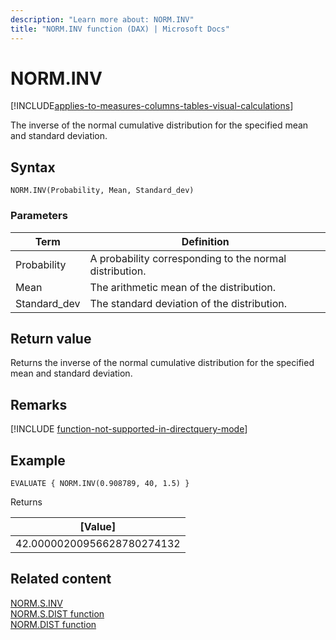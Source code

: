 ```yaml
---
description: "Learn more about: NORM.INV"
title: "NORM.INV function (DAX) | Microsoft Docs"
---
```

# NORM.INV

[!INCLUDE[applies-to-measures-columns-tables-visual-calculations](includes/applies-to-measures-columns-tables-visual-calculations.md)]

The inverse of the normal cumulative distribution for the specified mean and standard deviation.
 
  
## Syntax  
  
```dax
NORM.INV(Probability, Mean, Standard_dev)
```
  
### Parameters  
  
|Term|Definition|  
|--------|--------------|  
|Probability|A probability corresponding to the normal distribution.|  
|Mean|The arithmetic mean of the distribution.|
|Standard_dev|The standard deviation of the distribution.|
  
## Return value

Returns the inverse of the normal cumulative distribution for the specified mean and standard deviation.

## Remarks

[!INCLUDE [function-not-supported-in-directquery-mode](includes/function-not-supported-in-directquery-mode.md)]

## Example  
  
```dax
EVALUATE { NORM.INV(0.908789, 40, 1.5) }
```

Returns

|[Value]  |
|---------|
|42.00000200956628780274132    |

## Related content  

[NORM.S.INV](norm-s-inv-function-dax.md)   
[NORM.S.DIST function](norm-s-dist-function-dax.md)   
[NORM.DIST function](norm-dist-function-dax.md)   
